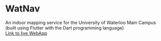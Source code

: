 # WatNav
An indoor mapping service for the University of Waterloo Main Campus (built using Flutter with the Dart programming language)
<br><a href="https://vishgit1234.github.io/#/">Link to live WebApp</a>
